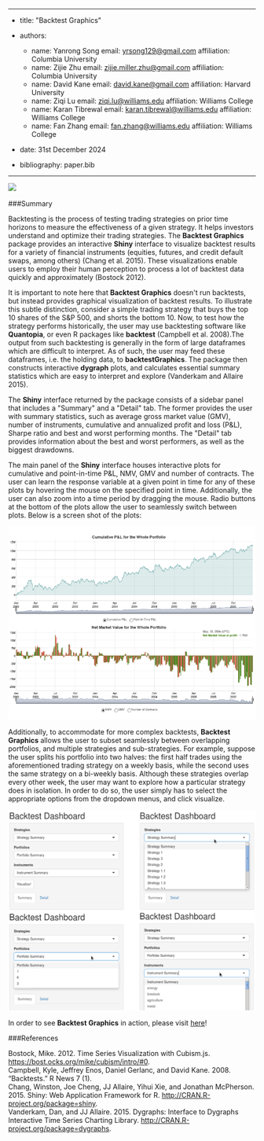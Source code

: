 
---
- title: "Backtest Graphics"   
- authors: 
  - name: Yanrong Song
    email: yrsong129@gmail.com
    affiliation: Columbia University
  - name: Zijie Zhu
    email: zijie.miller.zhu@gmail.com
    affiliation: Columbia University
  - name: David Kane
    email: david.kane@gmail.com
    affiliation: Harvard University
  - name: Ziqi Lu
    email: ziqi.lu@williams.edu
    affiliation: Williams College
  - name: Karan Tibrewal
    email: karan.tibrewal@williams.edu
    affiliation: Williams College
  - name: Fan Zhang
    email: fan.zhang@williams.edu
    affiliation: Williams College
    
- date: 31st December 2024
- bibliography: paper.bib    

---

![](bg1.png)

###Summary

Backtesting is the process of testing trading strategies on prior time horizons to measure the effectiveness of a given strategy. It helps investors understand and optimize their trading strategies. The **Backtest Graphics** package provides an interactive **Shiny** interface to visualize backtest results for a variety of financial instruments (equities, futures, and credit default swaps, among others)  (Chang et al. 2015). These visualizations enable users to employ their human perception to process a lot of backtest data quickly and approximately (Bostock 2012). 

It is important to note here that **Backtest Graphics** doesn't run backtests, but instead provides graphical visualization of backtest results. To illustrate this subtle distinction, consider a simple trading strategy that buys the top 10 shares of the S&P 500, and shorts the bottom 10. Now, to test how the strategy performs historically, the user may use backtesting software like **Quantopia**, or even  R packages like **backtest** (Campbell et al. 2008).The output from such backtesting is generally in the form of large dataframes which are difficult to interpret. As of such, the user may feed these dataframes, i.e. the holding data, to **backtestGraphics**. The package then constructs interactive **dygraph** plots, and calculates essential summary statistics which are easy to interpret and explore (Vanderkam and Allaire 2015). 

The **Shiny** interface returned by the package consists of a sidebar panel that includes a "Summary" and a "Detail" tab. The former provides the user with summary statistics, such as average gross market value (GMV), number of instruments, cumulative and annualized profit and loss (P&L), Sharpe ratio and best and worst performing months. The "Detail" tab provides information about the best and worst performers, as well as the biggest drawdowns. 

The main panel of the **Shiny** interface houses interactive plots for cumulative and point-in-time P&L, NMV, GMV and number of contracts. The user can learn the response variable at a given point in time for any of these plots by hovering the mouse on the specified point in time. Additionally, the user can also zoom into a time period by dragging the mouse. Radio buttons at the bottom of the plots allow the user to seamlessly switch between plots. Below is a screen shot of the plots: 

![](vignettes/img/plots.png)

Additionally, to accommodate for more complex backtests, **Backtest Graphics** allows the user to subset seamlessly between overlapping portfolios, and multiple strategies and sub-strategies. For example, suppose the user splits his portfolio into two halves: the first half trades using the aforementioned trading strategy on a weekly basis, while the second uses the same strategy on a bi-weekly basis. Although these strategies overlap every other week, the user may want to explore how a particular strategy does in isolation. In order to do so, the user simply has to select the appropriate options from the dropdown menus, and click visualize. 

![](vignettes/img/dropdown.png)

In order to see **Backtest Graphics** in action, please visit [here](https://backtestgraphics.shinyapps.io/backtestGraphics)!


###References

Bostock, Mike. 2012. Time Series Visualization with Cubism.js. https://bost.ocks.org/mike/cubism/intro/#0.     
Campbell, Kyle, Jeffrey Enos, Daniel Gerlanc, and David Kane. 2008. “Backtests.” R News 7 (1).    
Chang, Winston, Joe Cheng, JJ Allaire, Yihui Xie, and Jonathan McPherson. 2015. Shiny: Web Application
Framework for R. http://CRAN.R-project.org/package=shiny.    
Vanderkam, Dan, and JJ Allaire. 2015. Dygraphs: Interface to Dygraphs Interactive Time Series Charting
Library. http://CRAN.R-project.org/package=dygraphs.    
